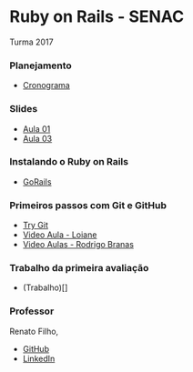 # Ruby on Rails - SENAC

Turma 2017

### Planejamento

- [Cronograma](https://github.com/renatosousafilho/ror-senac/blob/master/cronograma.md)

### Slides
- [Aula 01](https://www.slideshare.net/renatosousafilho/curso-programao-web-com-ruby-on-rails-aula-01)
- [Aula 03](https://www.slideshare.net/renatosousafilho/curso-programao-web-com-ruby-on-rails-aula-03)

### Instalando o Ruby on Rails
- [GoRails](https://gorails.com/setup/ubuntu/17.04)

### Primeiros passos com Git e GitHub
- [Try Git](https://try.github.io/levels/1/challenges/1)
- [Video Aula - Loiane](https://www.youtube.com/watch?v=UMhskLXJuq4)
- [Video Aulas - Rodrigo Branas](https://www.youtube.com/watch?v=C18qzn7j4SM)

### Trabalho da primeira avaliação
- (Trabalho)[]

### Professor
Renato Filho,
- [GitHub](github.com/renatosousafilho)
- [LinkedIn](https://www.linkedin.com/in/renatosousafilho/)
